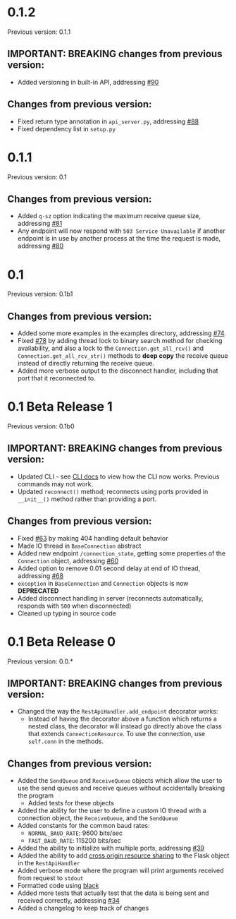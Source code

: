 # 0.1.2

Previous version: 0.1.1

## IMPORTANT: BREAKING changes from previous version:

- Added versioning in built-in API, addressing [#90](https://github.com/jonyboi396825/COM-Server/issues/90)

## Changes from previous version:

- Fixed return type annotation in `api_server.py`, addressing [#88](https://github.com/jonyboi396825/COM-Server/issues/88)
- Fixed dependency list in `setup.py`

# 0.1.1

Previous version: 0.1

## Changes from previous version:

- Added `q-sz` option indicating the maximum receive queue size, addressing [#81](https://github.com/jonyboi396825/COM-Server/issues/81)
- Any endpoint will now respond with `503 Service Unavailable` if another endpoint is in use by another process at the time the request is made, addressing [#80](https://github.com/jonyboi396825/COM-Server/issues/80)

# 0.1

Previous version: 0.1b1

## Changes from previous version:

- Added some more examples in the examples directory, addressing [#74](https://github.com/jonyboi396825/COM-Server/issues/74).
- Fixed [#78](https://github.com/jonyboi396825/COM-Server/issues/78) by adding thread lock to binary search method for checking availability, and also a lock to the `Connection.get_all_rcv()` and `Connection.get_all_rcv_str()` methods to **deep copy** the receive queue instead of directly returning the receive queue. 
- Added more verbose output to the disconnect handler, including that port that it reconnected to.

# 0.1 Beta Release 1

Previous version: 0.1b0

## IMPORTANT: BREAKING changes from previous version:

- Updated CLI - see [CLI docs](https://com-server.readthedocs.io/en/pre-0.1/guide/cli/) to view how the CLI now works. Previous commands may not work.
- Updated `reconnect()` method; reconnects using ports provided in `__init__()` method rather than providing a port.

## Changes from previous version:

- Fixed [#63](https://github.com/jonyboi396825/COM-Server/issues/63) by making 404 handling default behavior
- Made IO thread in `BaseConnection` abstract
- Added new endpoint `/connection_state`, getting some properties of the `Connection` object, addressing [#60](https://github.com/jonyboi396825/COM-Server/issues/60)
- Added option to remove 0.01 second delay at end of IO thread, addressing [#68](https://github.com/jonyboi396825/COM-Server/issues/68)
- `exception` in `BaseConnection` and `Connection` objects is now **DEPRECATED**
- Added disconnect handling in server (reconnects automatically, responds with `500` when disconnected)
- Cleaned up typing in source code

# 0.1 Beta Release 0

Previous version: 0.0.*

## IMPORTANT: BREAKING changes from previous version:

- Changed the way the `RestApiHandler.add_endpoint` decorator works:
    - Instead of having the decorator above a function which returns a nested class, the decorator will instead go directly above the class that extends `ConnectionResource`. To use the connection, use `self.conn` in the methods.

## Changes from previous version:

- Added the `SendQueue` and `ReceiveQueue` objects which allow the user to use  the send queues and receive queues without accidentally breaking the program
    - Added tests for these objects
- Added the ability for the user to define a custom IO thread with a connection object, the `ReceiveQueue`, and the `SendQueue` 
- Added constants for the common baud rates:
    - `NORMAL_BAUD_RATE`: 9600 bits/sec
    - `FAST_BAUD_RATE`: 115200 bits/sec
- Added the ability to initialize with multiple ports, addressing [#39](https://github.com/jonyboi396825/COM-Server/issues/39)
- Added the ability to add [cross origin resource sharing](https://developer.mozilla.org/en-US/docs/Web/HTTP/CORS) to the Flask object in the `RestApiHandler`
- Added verbose mode where the program will print arguments received from request to `stdout`
- Formatted code using [black](https://black.readthedocs.io/en/stable/index.html)
- Added more tests that actually test that the data is being sent and received correctly, addressing [#34](https://github.com/jonyboi396825/COM-Server/issues/34)
- Added a changelog to keep track of changes
